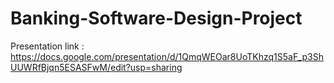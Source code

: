 # Banking-Software-Design-Project

Presentation link : https://docs.google.com/presentation/d/1QmqWEOar8UoTKhzq1S5aF_p3ShUUWRfBjqn5ESASFwM/edit?usp=sharing
